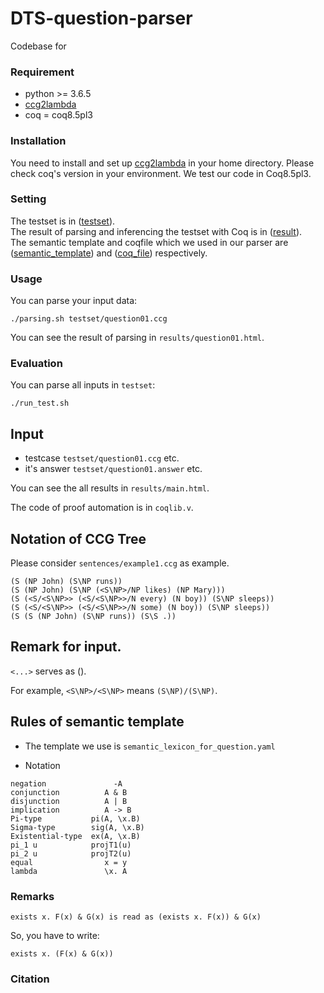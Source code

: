 # DTS-question-parser
Codebase for 
### Requirement

- python >= 3.6.5
- [ccg2lambda](https://github.com/mynlp/ccg2lambda)
- coq = coq8.5pl3
   

### Installation
You need to install and set up [ccg2lambda](https://github.com/mynlp/ccg2lambda) in your home directory.
Please check coq's version in your environment. We test our code in Coq8.5pl3. 

### Setting
The testset is in ([testset](https://github.com/Kazuuuuuki/DTS-question-parser/tree/master/testset)).  
The result of parsing and inferencing the testset with Coq is in ([result](https://github.com/Kazuuuuuki/DTS-question-parser/tree/master/results)).  
The semantic template and coqfile which we used in our parser are ([semantic_template](https://github.com/Kazuuuuuki/DTS-question-parser/blob/master/semantic_lexicon_for_question.yaml)) and ([coq_file](https://github.com/Kazuuuuuki/DTS-question-parser/blob/master/coqlib.v)) respectively.


### Usage
You can parse your input data: 

```
./parsing.sh testset/question01.ccg
```

You can see the result of parsing in `results/question01.html`.

### Evaluation
You can parse all inputs in `testset`:

```
./run_test.sh
```
## Input
- testcase `testset/question01.ccg`  etc.
- it's answer `testset/question01.answer` etc.

You can see the all results in `results/main.html`.

The code of proof automation is in `coqlib.v`.


## Notation of CCG Tree

Please consider `sentences/example1.ccg` as example.

```
(S (NP John) (S\NP runs))
(S (NP John) (S\NP (<S\NP>/NP likes) (NP Mary)))
(S (<S/<S\NP>> (<S/<S\NP>>/N every) (N boy)) (S\NP sleeps))
(S (<S/<S\NP>> (<S/<S\NP>>/N some) (N boy)) (S\NP sleeps))
(S (S (NP John) (S\NP runs)) (S\S .))
```

## Remark for input.

`<...>` serves as ().

For example, `<S\NP>/<S\NP>` means `(S\NP)/(S\NP)`.

## Rules of semantic template

- The template we use is `semantic_lexicon_for_question.yaml`

- Notation

```
negation               -A
conjunction          A & B
disjunction          A | B
implication          A -> B
Pi-type           pi(A, \x.B)
Sigma-type        sig(A, \x.B)
Existential-type  ex(A, \x.B)
pi_1 u            projT1(u)
pi_2 u            projT2(u)
equal                x = y
lambda               \x. A
```

### Remarks
```
exists x. F(x) & G(x) is read as (exists x. F(x)) & G(x) 
```
So, you have to write:
```
exists x. (F(x) & G(x)) 
```

### Citation

